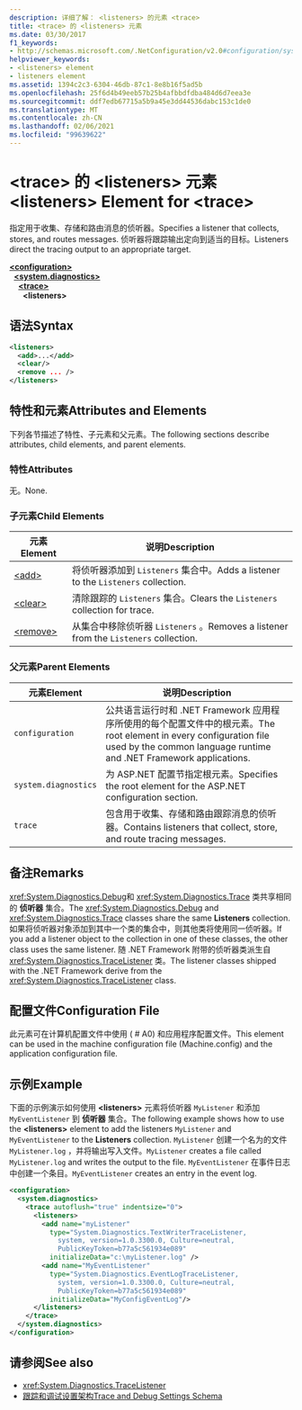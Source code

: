```yaml
---
description: 详细了解： <listeners> 的元素 <trace>
title: <trace> 的 <listeners> 元素
ms.date: 03/30/2017
f1_keywords:
- http://schemas.microsoft.com/.NetConfiguration/v2.0#configuration/system.diagnostics/trace/listeners
helpviewer_keywords:
- <listeners> element
- listeners element
ms.assetid: 1394c2c3-6304-46db-87c1-8e8b16f5ad5b
ms.openlocfilehash: 25f6d4b49eeb57b25b4afbbdfdba484d6d7eea3e
ms.sourcegitcommit: ddf7edb67715a5b9a45e3dd44536dabc153c1de0
ms.translationtype: MT
ms.contentlocale: zh-CN
ms.lasthandoff: 02/06/2021
ms.locfileid: "99639622"
---
```

# <a name="listeners-element-for-trace"></a><span data-ttu-id="5fd4e-103">\<trace> 的 \<listeners> 元素</span><span class="sxs-lookup"><span data-stu-id="5fd4e-103">\<listeners> Element for \<trace></span></span>

<span data-ttu-id="5fd4e-104">指定用于收集、存储和路由消息的侦听器。</span><span class="sxs-lookup"><span data-stu-id="5fd4e-104">Specifies a listener that collects, stores, and routes messages.</span></span> <span data-ttu-id="5fd4e-105">侦听器将跟踪输出定向到适当的目标。</span><span class="sxs-lookup"><span data-stu-id="5fd4e-105">Listeners direct the tracing output to an appropriate target.</span></span>  

[**\<configuration>**](../configuration-element.md)\
&nbsp;&nbsp;[**\<system.diagnostics>**](system-diagnostics-element.md)\
&nbsp;&nbsp;&nbsp;&nbsp;[**\<trace>**](trace-element.md)\
&nbsp;&nbsp;&nbsp;&nbsp;&nbsp;&nbsp;**\<listeners>**

## <a name="syntax"></a><span data-ttu-id="5fd4e-106">语法</span><span class="sxs-lookup"><span data-stu-id="5fd4e-106">Syntax</span></span>  
  
```xml  
<listeners>
  <add>...</add>  
  <clear/>  
  <remove ... />  
</listeners>  
```  
  
## <a name="attributes-and-elements"></a><span data-ttu-id="5fd4e-107">特性和元素</span><span class="sxs-lookup"><span data-stu-id="5fd4e-107">Attributes and Elements</span></span>  

 <span data-ttu-id="5fd4e-108">下列各节描述了特性、子元素和父元素。</span><span class="sxs-lookup"><span data-stu-id="5fd4e-108">The following sections describe attributes, child elements, and parent elements.</span></span>  
  
### <a name="attributes"></a><span data-ttu-id="5fd4e-109">特性</span><span class="sxs-lookup"><span data-stu-id="5fd4e-109">Attributes</span></span>  

 <span data-ttu-id="5fd4e-110">无。</span><span class="sxs-lookup"><span data-stu-id="5fd4e-110">None.</span></span>  
  
### <a name="child-elements"></a><span data-ttu-id="5fd4e-111">子元素</span><span class="sxs-lookup"><span data-stu-id="5fd4e-111">Child Elements</span></span>  
  
|<span data-ttu-id="5fd4e-112">元素</span><span class="sxs-lookup"><span data-stu-id="5fd4e-112">Element</span></span>|<span data-ttu-id="5fd4e-113">说明</span><span class="sxs-lookup"><span data-stu-id="5fd4e-113">Description</span></span>|  
|-------------|-----------------|  
|[\<add>](add-element-for-listeners-for-trace.md)|<span data-ttu-id="5fd4e-114">将侦听器添加到 `Listeners` 集合中。</span><span class="sxs-lookup"><span data-stu-id="5fd4e-114">Adds a listener to the `Listeners` collection.</span></span>|  
|[\<clear>](clear-element-for-listeners-for-trace.md)|<span data-ttu-id="5fd4e-115">清除跟踪的 `Listeners` 集合。</span><span class="sxs-lookup"><span data-stu-id="5fd4e-115">Clears the `Listeners` collection for trace.</span></span>|  
|[\<remove>](remove-element-for-listeners-for-trace.md)|<span data-ttu-id="5fd4e-116">从集合中移除侦听器 `Listeners` 。</span><span class="sxs-lookup"><span data-stu-id="5fd4e-116">Removes a listener from the `Listeners` collection.</span></span>|  
  
### <a name="parent-elements"></a><span data-ttu-id="5fd4e-117">父元素</span><span class="sxs-lookup"><span data-stu-id="5fd4e-117">Parent Elements</span></span>  
  
|<span data-ttu-id="5fd4e-118">元素</span><span class="sxs-lookup"><span data-stu-id="5fd4e-118">Element</span></span>|<span data-ttu-id="5fd4e-119">说明</span><span class="sxs-lookup"><span data-stu-id="5fd4e-119">Description</span></span>|  
|-------------|-----------------|  
|`configuration`|<span data-ttu-id="5fd4e-120">公共语言运行时和 .NET Framework 应用程序所使用的每个配置文件中的根元素。</span><span class="sxs-lookup"><span data-stu-id="5fd4e-120">The root element in every configuration file used by the common language runtime and .NET Framework applications.</span></span>|  
|`system.diagnostics`|<span data-ttu-id="5fd4e-121">为 ASP.NET 配置节指定根元素。</span><span class="sxs-lookup"><span data-stu-id="5fd4e-121">Specifies the root element for the ASP.NET configuration section.</span></span>|  
|`trace`|<span data-ttu-id="5fd4e-122">包含用于收集、存储和路由跟踪消息的侦听器。</span><span class="sxs-lookup"><span data-stu-id="5fd4e-122">Contains listeners that collect, store, and route tracing messages.</span></span>|  
  
## <a name="remarks"></a><span data-ttu-id="5fd4e-123">备注</span><span class="sxs-lookup"><span data-stu-id="5fd4e-123">Remarks</span></span>  

 <span data-ttu-id="5fd4e-124"><xref:System.Diagnostics.Debug>和 <xref:System.Diagnostics.Trace> 类共享相同的 **侦听器** 集合。</span><span class="sxs-lookup"><span data-stu-id="5fd4e-124">The <xref:System.Diagnostics.Debug> and <xref:System.Diagnostics.Trace> classes share the same **Listeners** collection.</span></span> <span data-ttu-id="5fd4e-125">如果将侦听器对象添加到其中一个类的集合中，则其他类将使用同一侦听器。</span><span class="sxs-lookup"><span data-stu-id="5fd4e-125">If you add a listener object to the collection in one of these classes, the other class uses the same listener.</span></span> <span data-ttu-id="5fd4e-126">随 .NET Framework 附带的侦听器类派生自 <xref:System.Diagnostics.TraceListener> 类。</span><span class="sxs-lookup"><span data-stu-id="5fd4e-126">The listener classes shipped with the .NET Framework derive from the <xref:System.Diagnostics.TraceListener> class.</span></span>  
  
## <a name="configuration-file"></a><span data-ttu-id="5fd4e-127">配置文件</span><span class="sxs-lookup"><span data-stu-id="5fd4e-127">Configuration File</span></span>  

 <span data-ttu-id="5fd4e-128">此元素可在计算机配置文件中使用 ( # A0) 和应用程序配置文件。</span><span class="sxs-lookup"><span data-stu-id="5fd4e-128">This element can be used in the machine configuration file (Machine.config) and the application configuration file.</span></span>  
  
## <a name="example"></a><span data-ttu-id="5fd4e-129">示例</span><span class="sxs-lookup"><span data-stu-id="5fd4e-129">Example</span></span>  

 <span data-ttu-id="5fd4e-130">下面的示例演示如何使用 **\<listeners>** 元素将侦听器 `MyListener` 和添加 `MyEventListener` 到 **侦听器** 集合。</span><span class="sxs-lookup"><span data-stu-id="5fd4e-130">The following example shows how to use the **\<listeners>** element to add the listeners `MyListener` and `MyEventListener` to the **Listeners** collection.</span></span> <span data-ttu-id="5fd4e-131">`MyListener` 创建一个名为的文件 `MyListener.log` ，并将输出写入文件。</span><span class="sxs-lookup"><span data-stu-id="5fd4e-131">`MyListener` creates a file called `MyListener.log` and writes the output to the file.</span></span> <span data-ttu-id="5fd4e-132">`MyEventListener` 在事件日志中创建一个条目。</span><span class="sxs-lookup"><span data-stu-id="5fd4e-132">`MyEventListener` creates an entry in the event log.</span></span>  
  
```xml  
<configuration>  
  <system.diagnostics>  
    <trace autoflush="true" indentsize="0">  
      <listeners>  
        <add name="myListener"
          type="System.Diagnostics.TextWriterTraceListener,
            system, version=1.0.3300.0, Culture=neutral,
            PublicKeyToken=b77a5c561934e089"
          initializeData="c:\myListener.log" />  
        <add name="MyEventListener"  
          type="System.Diagnostics.EventLogTraceListener,
            system, version=1.0.3300.0, Culture=neutral,
            PublicKeyToken=b77a5c561934e089"  
          initializeData="MyConfigEventLog"/>  
      </listeners>  
    </trace>  
  </system.diagnostics>  
</configuration>  
```  
  
## <a name="see-also"></a><span data-ttu-id="5fd4e-133">请参阅</span><span class="sxs-lookup"><span data-stu-id="5fd4e-133">See also</span></span>

- <xref:System.Diagnostics.TraceListener>
- [<span data-ttu-id="5fd4e-134">跟踪和调试设置架构</span><span class="sxs-lookup"><span data-stu-id="5fd4e-134">Trace and Debug Settings Schema</span></span>](index.md)
